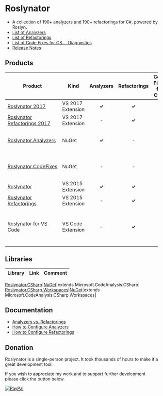 # Roslynator

* A collection of 190+ analyzers and 190+ refactorings for C#, powered by Roslyn.
* [List of Analyzers](http://github.com/JosefPihrt/Roslynator/blob/master/src/Analyzers/README.md)
* [List of Refactorings](http://github.com/JosefPihrt/Roslynator/blob/master/src/Refactorings/README.md)
* [List of Code Fixes for CS.... Diagnostics](http://github.com/JosefPihrt/Roslynator/blob/master/src/CodeFixes/README.md)
* [Release Notes](http://github.com/JosefPihrt/Roslynator/blob/master/ChangeLog.md)

## Products

|Product|Kind|Analyzers|Refactorings|Code Fixes for CS....|Comment|
|---|---|:---:|:---:|:---:|---|
[Roslynator 2017](http://marketplace.visualstudio.com/items?itemName=josefpihrt.Roslynator2017)|VS 2017 Extension|**&#x2713;**|**&#x2713;**|**&#x2713;**||
[Roslynator Refactorings 2017](http://marketplace.visualstudio.com/items?itemName=josefpihrt.RoslynatorRefactorings2017)|VS 2017 Extension|-|**&#x2713;**|**&#x2713;**||
[Roslynator.Analyzers](http://www.nuget.org/packages/Roslynator.Analyzers/)|NuGet|**&#x2713;**|-|-|Visual Studio 2017 or higher|
[Roslynator.CodeFixes](http://www.nuget.org/packages/Roslynator.CodeFixes/)|NuGet|-|-|**&#x2713;**|Visual Studio 2017 or higher|
[Roslynator](http://marketplace.visualstudio.com/items?itemName=josefpihrt.Roslynator)|VS 2015 Extension|**&#x2713;**|**&#x2713;**|**&#x2713;**||
[Roslynator Refactorings](http://marketplace.visualstudio.com/items?itemName=josefpihrt.RoslynatorRefactorings)|VS 2015 Extension|-|**&#x2713;**|**&#x2713;**||
Roslynator for VS Code|VS Code Extension|-|**&#x2713;**|**&#x2713;**|[How to Enable Roslynator for Visual Studio Code](docs/RoslynatorForVisualStudioCode.md)|

## Libraries

|Library|Link|Comment|
|---|---|---|

[Roslynator.CSharp](src/CSharp)|[NuGet](http://www.nuget.org/packages/Roslynator.CSharp/)|extends Microsoft.CodeAnalysis.CSharp|
[Roslynator.CSharp.Workspaces](src/CSharp.Workspaces)|[NuGet](http://www.nuget.org/packages/Roslynator.CSharp.Workspaces/)|extends Microsoft.CodeAnalysis.CSharp.Workspaces|

## Documentation

* [Analyzers vs. Refactorings](http://github.com/JosefPihrt/Roslynator/blob/master/docs/AnalyzersVsRefactorings.md)
* [How to Configure Analyzers](http://github.com/JosefPihrt/Roslynator/blob/master/docs/HowToConfigureAnalyzers.md)
* [How to Configure Refactorings](http://github.com/JosefPihrt/Roslynator/blob/master/docs/HowToConfigureRefactorings.md)

## Donation

Roslynator is a single-person project. It took thousands of hours to make it a great development tool.

If you wish to appreciate my work and to support further development please click the button below.

[![PayPal](https://www.paypalobjects.com/en_US/i/btn/btn_donate_SM.gif)](https://www.paypal.com/cgi-bin/webscr?cmd=_s-xclick&hosted_button_id=BX85UA346VTN6)
